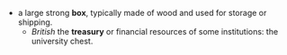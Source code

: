 - a large strong __box__, typically made of wood and used for storage or shipping.
    - *British* the __treasury__ or financial resources of some institutions: the university chest.
